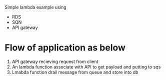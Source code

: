 Simple lambda example using
- RDS
- SQN
- API gateway


Flow of application as below
================

1. API gateway recieving request from client
2. An lambda function associate with API to get payload and putting to sqs
3. Lmabda function drail message from queue and store into db